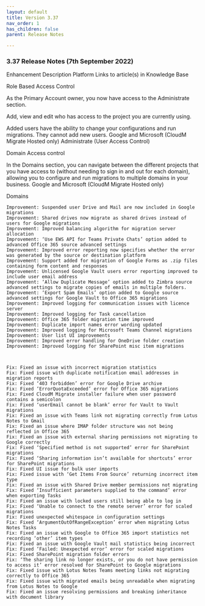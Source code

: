 ```yaml
---
layout: default
title: Version 3.37
nav_order: 1
has_children: false
parent: Release Notes

---
```


### 3.37 Release Notes (7th September 2022)

Enhancement 	Description 	Platform 	Links to article(s) in Knowledge Base

Role Based Access Control
	

As the Primary Account owner, you now have access to the Administrate section.

Add, view and edit who has access to the project you are currently using.

Added users have the ability to change your configurations and run migrations. They cannot add new users.
	Google and Microsoft (CloudM Migrate Hosted only) 	Administrate (User Access Control)

Domain Access control
	

In the Domains section, you can navigate between the different projects that you have access to (without needing to sign in and out for each domain), allowing you to configure and run migrations to multiple domains in your business.
	Google and Microsoft (CloudM Migrate Hosted only) 	

Domains

 

    Improvement: Suspended user Drive and Mail are now included in Google migrations
    Improvement: Shared drives now migrate as shared drives instead of users for Google migrations
    Improvement: Improved balancing algorithm for migration server allocation
    Improvement: ‘Use EWS API for Teams Private Chats’ option added to advanced Office 365 source advanced settings
    Improvement: Improved error reporting now specifies whether the error was generated by the source or destination platform
    Improvement: Support added for migration of Google Forms as .zip files containing form content and responses
    Improvement: Unlicensed Google Vault users error reporting improved to include user email address
    Improvement: ‘Allow Duplicate Message’ option added to Zimbra source advanced settings to migrate copies of emails in multiple folders.
    Improvement: ‘Export Spam Emails’ option added to Google source advanced settings for Google Vault to Office 365 migrations
    Improvement: Improved logging for communication issues with licence server
    Improvement: Improved logging for Task cancellation
    Improvement: Office 365 folder migration time improved
    Improvement: Duplicate import names error wording updated
    Improvement: Improved logging for Microsoft Teams Channel migrations
    Improvement: User list UI improvements
    Improvement: Improved error handling for OneDrive folder creation
    Improvement: Improved logging for SharePoint misc item migrations

 

    Fix: Fixed an issue with incorrect migration statistics
    Fix: Fixed issue with duplicate notification email addresses in migration reports
    Fix: Fixed ‘403 forbidden’ error for Google Drive archive
    Fix: Fixed ‘ErrorQuotaExceeded’ error for Office 365 migrations
    Fix: Fixed CloudM Migrate installer failure when user password contains a semicolon
    Fix: Fixed ‘userEmail cannot be blank’ error for Vault to Vault migrations
    Fix: Fixed an issue with Teams link not migrating correctly from Lotus Notes to Gmail
    Fix: Fixed an issue where IMAP folder structure was not being reflected in Office 365
    Fix: Fixed an issue with external sharing permissions not migrating to Google correctly
    Fix: Fixed ‘Specified method is not supported’ error for SharePoint migrations
    Fix: Fixed ‘Sharing information isn’t available for shortcuts’ error for SharePoint migrations
    Fix: Fixed UI issue for bulk user imports
    Fix: Fixed issue with ‘Get Items From Source’ returning incorrect item type
    Fix: Fixed an issue with Shared Drive member permissions not migrating
    Fix: Fixed ‘Insufficient parameters supplied to the command’ error when exporting Tasks 
    Fix: Fixed an issue with locked users still being able to log in
    Fix: Fixed ‘Unable to connect to the remote server’ error for scaled migrations
    Fix: Fixed unexpected whitespace in configuration settings
    Fix: Fixed ‘ArgumentOutOfRangeException’ error when migrating Lotus Notes Tasks
    Fix: Fixed an issue with Google to Office 365 import statistics not recording ‘other’ item types
    Fix: Fixed an issue with Google Vault mail statistics being incorrect
    Fix: Fixed ‘Failed: Unexpected error’ error for scaled migrations
    Fix: Fixed SharePoint migration folder errors
    Fix: ‘The sharing link no longer exists, or you do not have permission to access it’ error resolved for SharePoint to Google migrations
    Fix: Fixed issue with Lotus Notes Teams meeting links not migrating correctly to Office 365
    Fix: Fixed issue with migrated emails being unreadable when migrating from Lotus Notes to Google 
    Fix: Fixed an issue resolving permissions and breaking inheritance with document library
